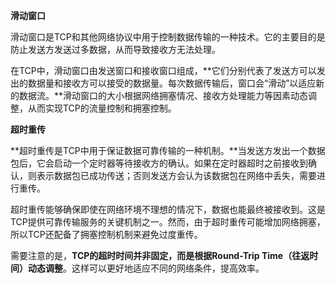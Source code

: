 **滑动窗口**

滑动窗口是TCP和其他网络协议中用于控制数据传输的一种技术。它的主要目的是防止发送方发送过多数据，从而导致接收方无法处理。

在TCP中，滑动窗口由发送窗口和接收窗口组成，**它们分别代表了发送方可以发出的数据量和接收方可以接受的数据量。每次数据传输后，窗口会“滑动”以适应新的数据流。**滑动窗口的大小根据网络拥塞情况、接收方处理能力等因素动态调整，从而实现TCP的流量控制和拥塞控制。

**超时重传**

**超时重传是TCP中用于保证数据可靠传输的一种机制。**当发送方发出一个数据包后，它会启动一个定时器等待接收方的确认。如果在定时器超时之前接收到确认，则表示数据包已成功传送；否则发送方会认为该数据包在网络中丢失，需要进行重传。

超时重传能够确保即使在网络环境不理想的情况下，数据也能最终被接收到。这是TCP提供可靠传输服务的关键机制之一。然而，由于超时重传可能增加网络拥塞，所以TCP还配备了拥塞控制机制来避免过度重传。

需要注意的是，**TCP的超时时间并非固定，而是根据Round-Trip Time（往返时间）动态调整**。这样可以更好地适应不同的网络条件，提高效率。